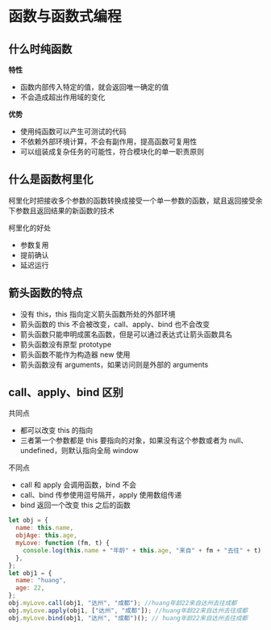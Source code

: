 # 函数与函数式编程

## 什么时纯函数

**特性**

- 函数内部传入特定的值，就会返回唯一确定的值
- 不会造成超出作用域的变化

**优势**

- 使用纯函数可以产生可测试的代码
- 不依赖外部环境计算，不会有副作用，提高函数可复用性
- 可以组装成复杂任务的可能性，符合模块化的单一职责原则

## 什么是函数柯里化

柯里化时把接收多个参数的函数转换成接受一个单一参数的函数，斌且返回接受余下参数且返回结果的新函数的技术

柯里化的好处

- 参数复用
- 提前确认
- 延迟运行

## 箭头函数的特点

- 没有 this，this 指向定义箭头函数所处的外部环境
- 箭头函数的 this 不会被改变，call、apply、bind 也不会改变
- 箭头函数只能申明成匿名函数，但是可以通过表达式让箭头函数具名
- 箭头函数没有原型 prototype
- 箭头函数不能作为构造器 new 使用
- 箭头函数没有 arguments，如果访问则是外部的 arguments

## call、apply、bind 区别

共同点

- 都可以改变 this 的指向
- 三者第一个参数都是 this 要指向的对象，如果没有这个参数或者为 null、undefined，则默认指向全局 window

不同点

- call 和 apply 会调用函数，bind 不会
- call、bind 传参使用逗号隔开，apply 使用数组传递
- bind 返回一个改变 this 之后的函数

```js
let obj = {
  name: this.name,
  objAge: this.age,
  myLove: function (fm, t) {
    console.log(this.name + "年龄" + this.age, "来自" + fm + "去往" + t);
  },
};
let obj1 = {
  name: "huang",
  age: 22,
};
obj.myLove.call(obj1, "达州", "成都"); //huang年龄22来自达州去往成都
obj.myLove.apply(obj1, ["达州", "成都"]); //huang年龄22来自达州去往成都
obj.myLove.bind(obj1, "达州", "成都")(); // huang年龄22来自达州去往成都
```
